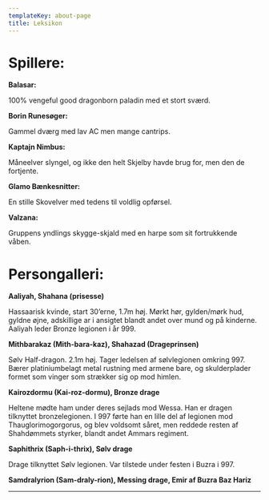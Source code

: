 ```yaml
---
templateKey: about-page
title: Leksikon
---
```

# Spillere:

**Balasar:**

100% vengeful good dragonborn paladin med et stort sværd.



**Borin Runesøger:**

Gammel dværg med lav AC men mange cantrips.



**Kaptajn Nimbus:**

Måneelver slyngel, og ikke den helt Skjelby havde brug for, men den de fortjente.



**Glamo Bænkesnitter:**

En stille Skovelver med tedens til voldlig opførsel.



**Valzana:**

Gruppens yndlings skygge-skjald med en harpe som sit fortrukkende våben.

# Persongalleri:

**Aaliyah, Shahana (prisesse)**

Hassaarisk kvinde, start 30’erne, 1.7m høj. Mørkt hør, gylden/mørk hud, gyldne øjne, adskillige ar i ansigtet blandt andet over mund og på kinderne. Aaliyah leder Bronze legionen i år 999.

**Mithbarakaz (Mith-bara-kaz), Shahazad (Drageprinsen)**

Sølv Half-dragon. 2.1m høj. Tager ledelsen af sølvlegionen omkring 997. Bærer platiniumbelagt metal rustning med armene bare, og skulderplader formet som vinger som strækker sig op mod himlen.

**Kairozdormu (Kai-roz-dormu), Bronze drage**

Heltene mødte ham under deres sejlads mod Wessa. Han er dragen tilknyttet bronzelegionen. I 997 førte han en lille del af legionen mod Thauglorimogorgorus, og blev voldsomt såret, men reddede resten af Shahdømmets styrker, blandt andet Ammars regiment.

**Saphithrix (Saph-i-thrix), Sølv drage**

Drage tilknyttet Sølv legionen. Var tilstede under festen i Buzra i 997.

**Samdralyrion (Sam-draly-rion), Messing drage, Emir af Buzra Baz Hariz**

****
